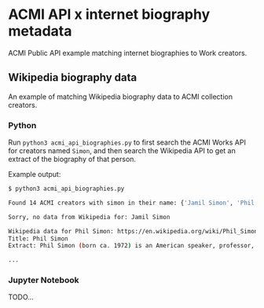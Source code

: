 # ACMI API x internet biography metadata

ACMI Public API example matching internet biographies to Work creators.

## Wikipedia biography data

An example of matching Wikipedia biography data to ACMI collection creators.

### Python

Run `python3 acmi_api_biographies.py` to first search the ACMI Works API for creators named `Simon`, and then search the Wikipedia API to get an extract of the biography of that person.

Example output:

```bash
$ python3 acmi_api_biographies.py

Found 14 ACMI creators with simon in their name: {'Jamil Simon', 'Phil Simon', 'Jamil Simon Productions', 'Simon Trevor', 'Simon Wincer', 'Simon Price', 'Simon Bruty', 'Simon Penny', 'Simon McIntyre', 'Simon Moore', 'Simon West', 'Simon Bejer', 'Simon Terrill', 'Simon Maidment'}

Sorry, no data from Wikipedia for: Jamil Simon

Wikipedia data for Phil Simon: https://en.wikipedia.org/wiki/Phil_Simon
Title: Phil Simon
Extract: Phil Simon (born ca. 1972) is an American speaker, professor, and author. He writes about management, technology, disruption, communication, and analytics.

...
```

### Jupyter Notebook

TODO...
